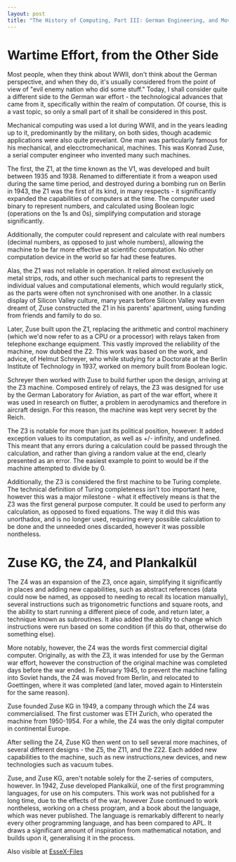 ```yaml
---
layout: post
title: "The History of Computing, Part III: German Engineering, and Moving Computers"
---
```


# Wartime Effort, from the Other Side
Most people, when they think about WWII, don't think about the German perspective, and when they do, it's usually considered from the point of view of "evil enemy nation who did some stuff." Today, I shall consider quite a different side to the German war effort - the technological advances that came from it, specifically within the realm of computation. Of course, this is a vast topic, so only a small part of it shall be considered in this post.

Mechanical computing was used a lot during WWII, and in the years leading up to it, predominantly by the military, on both sides, though academic applications were also quite prevelant. One man was particularly famous for his mechanical, and elecctromechanical, machines. This was Konrad Zuse, a serial computer engineer who invented many such machines.

The first, the Z1, at the time known as the V1, was developed and built between 1935 and 1938. Renamed to differentiate it from a weapon used during the same time period, and destroyed during a bombing run on Berlin in 1943, the Z1 was the first of its kind, in many respects - it significantly expanded the capabilities of computers at the time. The computer used binary to represent numbers, and calculated using Boolean logic (operations on the 1s and 0s), simplifying computation and storage significantly.

Additionally, the computer could represent and calculate with real numbers (decimal numbers, as opposed to just whole numbers), allowing the machine to be far more effective at scientific computation. No other computation device in the world so far had these features.

Alas, the Z1 was not reliable in operation. It relied almost exclusively on metal strips, rods, and other such mechanical parts to represent the individual values and computational elements, which would regularly stick, as the parts were often not synchronised with one another. In a classic display of Silicon Valley culture, many years before Silicon Valley was even dreamt of, Zuse constructed the Z1 in his parents' apartment, using funding from friends and family to do so.

Later, Zuse built upon the Z1, replacing the arithmetic and control machinery (which we'd now refer to as a CPU or a processor) with relays taken from telephone exchange equipment. This vastly improved the reliability of the machine, now dubbed the Z2. This work was based on the work, and advice, of Helmut Schreyer, who while studying for a Doctorate at the Berlin Institute of Technology in 1937, worked on memory built from Boolean logic.

Schreyer then worked with Zuse to build further upon the design, arriving at the Z3 machine. Composed entirely of relays, the Z3 was designed for use by the German Laboratory for Aviation, as part of the war effort, where it was used in research on flutter, a problem in aerodynamics and therefore in aircraft design. For this reason, the machine was kept very secret by the Reich.

The Z3 is notable for more than just its political position, however. It added exception values to its computation, as well as +/- infinity, and undefined. This meant that any errors during a calculation could be passed through the calculation, and rather than giving a random value at the end, clearly presented as an error. The easiest example to point to would be if the machine attempted to divide by 0.

Additionally, the Z3 is considered the first machine to be Turing complete. The technical definition of Turing completeness isn't too important here, however this was a major milestone - what it effectively means is that the Z3 was the first general purpose computer. It could be used to perform any calculation, as opposed to fixed equations. The way it did this was unorthadox, and is no longer used, requiring every possible calculation to be done and the unneeded ones discarded, however it was possible nontheless.

# Zuse KG, the Z4, and Plankalkül
The Z4 was an expansion of the Z3, once again, simplifying it significantly in places and adding new capabilities, such as abstract references (data could now be named, as opposed to needing to recall its location manually), several instructions such as trigonometric functions and square roots, and the ability to start running a different piece of code, and return later, a technique known as subroutines. It also added the ability to change which instructions were run based on some condition (if this do that, otherwise do something else).

More notably, however, the Z4 was the words first commercial digital computer. Originally, as with the Z3, it was intended for use by the German war effort, however the construction of the original machine was completed days before the war ended. In February 1945, to prevent the machine falling into Soviet hands, the Z4 was moved from Berlin, and relocated to Goettingen, where it was completed (and later, moved again to Hinterstein for the same reason).

Zuse founded Zuse KG in 1949, a company through which the Z4 was commercialised. The first customer was ETH Zurich, who operated the machine from 1950-1954. For a while, the Z4 was the only digital computer in continental Europe.

After selling the Z4, Zuse KG then went on to sell several more machines, of several different designs - the Z5, the Z11, and the Z22. Each added new capabilities to the machine, such as new instructions,new devices, and new technologies such as vacuum tubes.

Zuse, and Zuse KG, aren't notable solely for the Z-series of computers, however. In 1942, Zuse developed Plankalkül, one of the first programming languages, for use on his computers. This work was not published for a long time, due to the effects of the war, however Zuse continued to work nontheless, working on a chess program, and a book about the language, which was never published. The language is remarkably different to nearly every other programming language, and has been compared to APL. It draws a significant amount of inspiration from mathematical notation, and builds upon it, generalising it in the process.

Also visible at [EsseX-Files](https://essexfiles.blogspot.co.uk/2017/12/the-history-of-computing-part-iii.html)